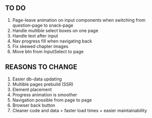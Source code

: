 ## TO DO
01. Page-leave animation on input components when switching from question-page to snack-page
02. Handle multible select boxes on one page
03. Handle text after input
04. Nav progress fill when navigating back
05. Fix skewed chapter images
06. Move btn from InputSelect to page

## REASONS TO CHANGE
01. Easier db-data updating
02. Multible pages prebuild (SSR)
03. Element placement
04. Progress animation is smoother
05. Navigation possible from page to page
06. Browser back button
07. Cleaner code and data = faster load times + easier maintainability